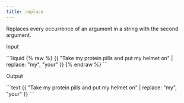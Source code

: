 ```yaml
---
title: replace
---
```


Replaces every occurrence of an argument in a string with the second argument.

<p class="code-label">Input</p>
```liquid
{% raw %}
{{ "Take my protein pills and put my helmet on" | replace: "my", "your" }}
{% endraw %}
```

<p class="code-label">Output</p>
```text
{{ "Take my protein pills and put my helmet on" | replace: "my", "your" }}
```
